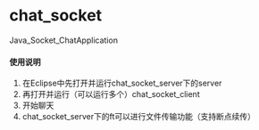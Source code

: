 # chat_socket
Java_Socket_ChatApplication
#### 使用说明
1. 在Eclipse中先打开并运行chat_socket_server下的server
2. 再打开并运行（可以运行多个）chat_socket_client
3. 开始聊天
4. chat_socket_server下的ft可以进行文件传输功能（支持断点续传）
